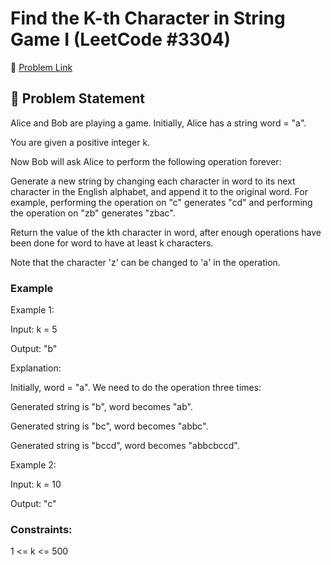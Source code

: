 # Find the K-th Character in String Game I (LeetCode #3304)

🔗 [Problem Link](https://leetcode.com/problems/find-the-k-th-character-in-string-game-i/)

## 🧠 Problem Statement

Alice and Bob are playing a game. Initially, Alice has a string word = "a".

You are given a positive integer k.

Now Bob will ask Alice to perform the following operation forever:

Generate a new string by changing each character in word to its next character in the English alphabet, and append it to the original word.
For example, performing the operation on "c" generates "cd" and performing the operation on "zb" generates "zbac".

Return the value of the kth character in word, after enough operations have been done for word to have at least k characters.

Note that the character 'z' can be changed to 'a' in the operation.

### Example

Example 1:

Input: k = 5

Output: "b"

Explanation:

Initially, word = "a". We need to do the operation three times:

Generated string is "b", word becomes "ab".

Generated string is "bc", word becomes "abbc".

Generated string is "bccd", word becomes 
"abbcbccd".

Example 2:

Input: k = 10

Output: "c"

### Constraints:

1 <= k <= 500